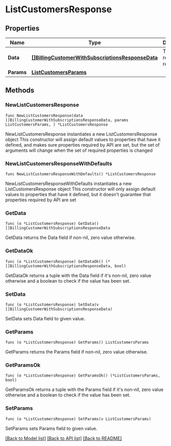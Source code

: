# ListCustomersResponse

## Properties

Name | Type | Description | Notes
------------ | ------------- | ------------- | -------------
**Data** | [**[]BillingCustomerWithSubscriptionsResponseData**](BillingCustomerWithSubscriptionsResponseData.md) | The returned resources | 
**Params** | [**ListCustomersParams**](ListCustomersParams.md) |  | 

## Methods

### NewListCustomersResponse

`func NewListCustomersResponse(data []BillingCustomerWithSubscriptionsResponseData, params ListCustomersParams, ) *ListCustomersResponse`

NewListCustomersResponse instantiates a new ListCustomersResponse object
This constructor will assign default values to properties that have it defined,
and makes sure properties required by API are set, but the set of arguments
will change when the set of required properties is changed

### NewListCustomersResponseWithDefaults

`func NewListCustomersResponseWithDefaults() *ListCustomersResponse`

NewListCustomersResponseWithDefaults instantiates a new ListCustomersResponse object
This constructor will only assign default values to properties that have it defined,
but it doesn't guarantee that properties required by API are set

### GetData

`func (o *ListCustomersResponse) GetData() []BillingCustomerWithSubscriptionsResponseData`

GetData returns the Data field if non-nil, zero value otherwise.

### GetDataOk

`func (o *ListCustomersResponse) GetDataOk() (*[]BillingCustomerWithSubscriptionsResponseData, bool)`

GetDataOk returns a tuple with the Data field if it's non-nil, zero value otherwise
and a boolean to check if the value has been set.

### SetData

`func (o *ListCustomersResponse) SetData(v []BillingCustomerWithSubscriptionsResponseData)`

SetData sets Data field to given value.


### GetParams

`func (o *ListCustomersResponse) GetParams() ListCustomersParams`

GetParams returns the Params field if non-nil, zero value otherwise.

### GetParamsOk

`func (o *ListCustomersResponse) GetParamsOk() (*ListCustomersParams, bool)`

GetParamsOk returns a tuple with the Params field if it's non-nil, zero value otherwise
and a boolean to check if the value has been set.

### SetParams

`func (o *ListCustomersResponse) SetParams(v ListCustomersParams)`

SetParams sets Params field to given value.



[[Back to Model list]](../README.md#documentation-for-models) [[Back to API list]](../README.md#documentation-for-api-endpoints) [[Back to README]](../README.md)


